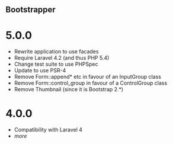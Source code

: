 Bootstrapper
------------

5.0.0
=====

* Rewrite application to use facades
* Require Laravel 4.2 (and thus PHP 5.4)
* Change test suite to use PHPSpec
* Update to use PSR-4
* Remove Form::append* etc in favour of an InputGroup class
* Remove Form::control_group in favour of a ControlGroup class
* Remove Thumbnail (since it is Bootstrap 2.*)

4.0.0
=====

- Compatibility with Laravel 4
- _more_
